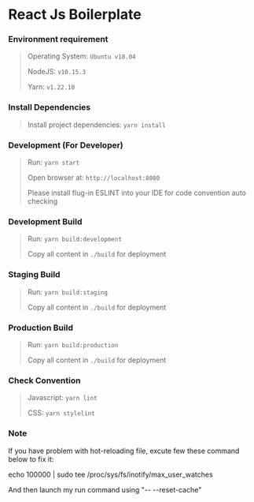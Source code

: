 # React Js Boilerplate

### Environment requirement
> Operating System: `Ubuntu v18.04`
>
> NodeJS: `v10.15.3`
>
> Yarn: `v1.22.10`

### Install Dependencies
> Install project dependencies: `yarn install`

### Development (For Developer)
> Run: `yarn start`
>
> Open browser at: `http://localhost:8080`
>
> Please install flug-in ESLINT into your IDE for code convention auto checking

### Development Build
> Run: `yarn build:development`
>
> Copy all content in `./build` for deployment

### Staging Build
> Run: `yarn build:staging`
>
> Copy all content in `./build` for deployment

### Production Build
> Run: `yarn build:production`
>
> Copy all content in `./build` for deployment

### Check Convention
> Javascript: `yarn lint`
>
> CSS: `yarn stylelint`

### Note
If you have problem with hot-reloading file, excute few these command below to fix it:

echo 100000 | sudo tee /proc/sys/fs/inotify/max_user_watches

And then launch my run command using "-- --reset-cache"

